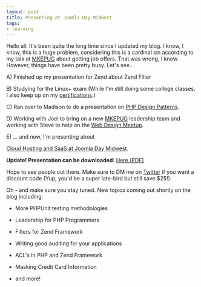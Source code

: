 ```yaml
---
layout: post
title: Presenting at Joomla Day Midwest
tags:
- learning
---
```


Hello all.  It's been quite the long time since I updated my blog.  I know, I know, this is a huge problem, considering this is a cardinal sin according to my talk at [MKEPUG](http://www.mkepug.org/events/12607927/) about getting job offers.  That was wrong, I know.  However, things have been pretty busy.  Let's see...

A) Finished up my presentation for Zend about Zend Filter

B) Studying for the Linux+ exam (While I'm still doing some college classes, I also keep up on my [certifications](http://aaronsaray.com/resume/).)

C) Ran over to Madison to do a presentation on [PHP Design Patterns](http://www.madisonphp.com/events/29611571/).

D) Working with Joel to bring on a new [MKEPUG](http://mkepug.org) leadership team and working with Steve to help on the [Web Design Meetup](http://www.meetup.com/milwaukeeweb/).

E) ... and now, I'm presenting about

[Cloud Hosting and SaaS at Joomla Day Midwest](http://joomladaymidwest.org/speakers/aaron-saray-wisconsin.html).  

**Update!  Presentation can be downloaded:** [Here (PDF)](/uploads/2011/Harnessing_the_Cloud_for_SaaS_Hosted_Platfor.pdf)

Hope to see people out there.  Make sure to DM me on [Twitter](http://twitter.com/aaronsaray) if you want a discount code (Yup, you'd be a super late-bird but still save $25!).

Oh - and make sure you stay tuned.  New topics coming out shortly on the blog including:




  * More PHPUnit testing methodologies


  * Leadership for PHP Programmers


  * Filters for Zend Framework


  * Writing good auditing for your applications


  * ACL's in PHP and Zend Framework


  * Masking Credit Card Information


  * and more!




